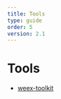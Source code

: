 ```yaml
---
title: Tools 
type: guide
order: 5
version: 2.1
---
```


# Tools  

- [weex-toolkit](./toolkit.html)
